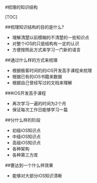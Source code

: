 #梳理的知识结构

[TOC]

##梳理知识结构的目的是什么?

- 理解清楚以前模糊的不清楚的一些知识点
- 对整个iOS的只是结构有一定的认识
- 方便按照此方式来学习一门新的语言

##通过什么样的方式来梳理

- 根据极客时间的的iOS开发高手课程来梳理
- 根据已有的iOS书籍来数据
- 根据自己曾经写过的文档来理解

###iOS开发高手课程

- 再次学习一遍的时间为2个月
- 保证每次工作日能够学习一篇

##分什么样的阶段

- 初级iOS知识点
- 中级iOS知识点
- 高级iOS知识点
- 各种架构
- 各种第三方库

##要达到一个什么样效果

- 能够对大部分iOS知识清晰

